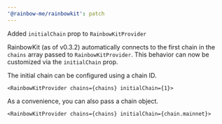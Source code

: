 ```yaml
---
'@rainbow-me/rainbowkit': patch
---
```


Added `initialChain` prop to `RainbowKitProvider`

RainbowKit (as of v0.3.2) automatically connects to the first chain in the `chains` array passed to `RainbowKitProvider`. This behavior can now be customized via the `initialChain` prop.

The initial chain can be configured using a chain ID.

```tsx
<RainbowKitProvider chains={chains} initialChain={1}>
```

As a convenience, you can also pass a chain object.

```tsx
<RainbowKitProvider chains={chains} initialChain={chain.mainnet}>
```
